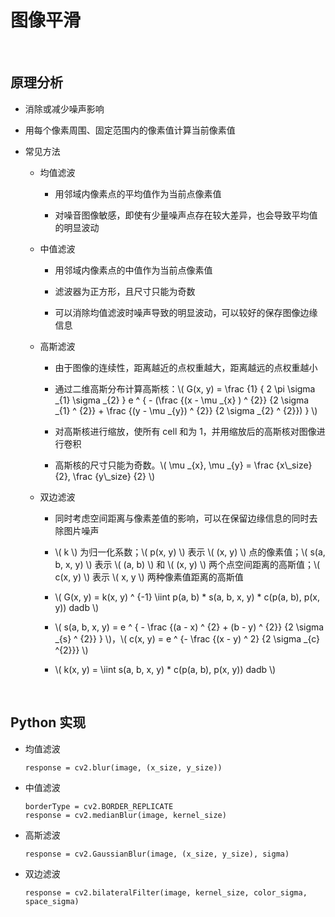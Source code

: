 <script type="text/javascript" src="http://cdn.mathjax.org/mathjax/latest/MathJax.js?config=default"></script>

# 图像平滑

&nbsp;

## 原理分析

- 消除或减少噪声影响

- 用每个像素周围、固定范围内的像素值计算当前像素值

- 常见方法

	- 均值滤波

		- 用邻域内像素点的平均值作为当前点像素值

		- 对噪音图像敏感，即使有少量噪声点存在较大差异，也会导致平均值的明显波动
	
	- 中值滤波

		- 用邻域内像素点的中值作为当前点像素值

		- 滤波器为正方形，且尺寸只能为奇数

		- 可以消除均值滤波时噪声导致的明显波动，可以较好的保存图像边缘信息

	- 高斯滤波

		- 由于图像的连续性，距离越近的点权重越大，距离越远的点权重越小
		
		- 通过二维高斯分布计算高斯核：\\( G(x, y) = \frac {1} { 2 \pi \sigma \_{1} \sigma \_{2} } e ^ { - (\frac {(x - \mu \_{x} ) ^ {2}} {2 \sigma \_{1} ^ {2}} + \frac {(y - \mu \_{y}) ^ {2}} {2 \sigma \_{2} ^ {2}}) } \\)

		- 对高斯核进行缩放，使所有 cell 和为 1，并用缩放后的高斯核对图像进行卷积

		- 高斯核的尺寸只能为奇数。\\( \mu \_{x}, \mu \_{y} = \frac {x\\\_size} {2}, \frac {y\\\_size} {2} \\)

	- 双边滤波

		- 同时考虑空间距离与像素差值的影响，可以在保留边缘信息的同时去除图片噪声

		- \\( k \\) 为归一化系数；\\( p(x, y) \\) 表示 \\( (x, y) \\) 点的像素值；\\( s(a, b, x, y) \\) 表示 \\( (a, b) \\) 和 \\( (x, y) \\) 两个点空间距离的高斯值；\\( c(x, y) \\) 表示 \\( x, y \\) 两种像素值距离的高斯值

		- \\( G(x, y) = k(x, y) ^ {-1} \\iint p(a, b) * s(a, b, x, y) * c(p(a, b), p(x, y)) dadb \\)

		- \\( s(a, b, x, y) = e ^ { - \frac {(a - x) ^ {2} + (b - y) ^ {2}} {2 \sigma \_{s} ^ {2}} } \\)，\\( c(x, y) = e ^ {- \frac {(x - y) ^ 2} {2 \sigma \_{c} ^{2}}} \\)

		- \\( k(x, y) = \iint s(a, b, x, y) * c(p(a, b), p(x, y)) dadb \\)

&nbsp;

## Python 实现

- 均值滤波

	```
	response = cv2.blur(image, (x_size, y_size))
	``` 

- 中值滤波

	```
	borderType = cv2.BORDER_REPLICATE
	response = cv2.medianBlur(image, kernel_size)
	``` 

- 高斯滤波

	```
	response = cv2.GaussianBlur(image, (x_size, y_size), sigma)
	```
	
- 双边滤波

	```
	response = cv2.bilateralFilter(image, kernel_size, color_sigma, space_sigma)
	```